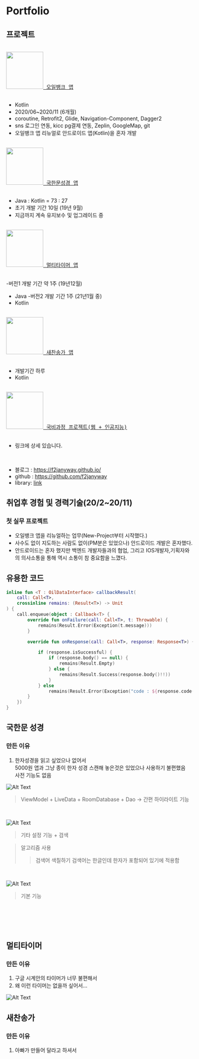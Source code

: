 # Portfolio

## 프로젝트

<pre>
<a href="https://play.google.com/store/apps/details?id=com.hyundaioilbank.android&hl=ko">
<img src="https://user-images.githubusercontent.com/55625423/106105029-a6fc5a00-6186-11eb-96ec-ab05c9881e5a.png" width="100"/>&nbsp오일뱅크 앱</a><br>
</pre>
- Kotlin
- 2020/06~2020/11 (6개월)
- coroutine, Retrofit2, Glide, Navigation-Component, Dagger2
- sns 로그인 연동, kicc pg결제 연동,  Zeplin, GoogleMap, git
- 오일뱅크 앱 리뉴얼로 안드로이드 앱(Kotlin)을 혼자 개발

<pre>
<a href="https://play.google.com/store/apps/details?id=com.box.bible&hl=ko">
<img src="https://user-images.githubusercontent.com/55625423/106109316-bbdbec00-618c-11eb-8597-c902ebc65135.png" width="100"/>&nbsp국한문성경 앱</a><br>
</pre>
- Java : Kotlin = 73 : 27
- 초기 개발 기간 10일 (19년 9월)
- 지금까지 계속 유지보수 및 업그레이드 중

<pre>
<a href="https://play.google.com/store/apps/details?id=com.box.firecast">
<img src="https://user-images.githubusercontent.com/55625423/106109559-08272c00-618d-11eb-8e73-561e76845eff.png" width="100"/>&nbsp멀티타이머 앱</a><br>
</pre>
-버전1 개발 기간 약 1주 (19년12월)
  - Java
-버전2 개발 기간 1주 (21년1월 중)
  - Kotlin
  
<pre>
<a href="https://play.google.com/store/apps/details?id=com.box.hymn&hl=ko">
<img src="https://user-images.githubusercontent.com/55625423/106109185-8fc06b00-618c-11eb-97e4-b917caeab559.png" width="100"/>&nbsp새찬송가 앱</a><br>
</pre>
- 개발기간 하루
- Kotlin

<pre>
<a href="https://github.com/yegyu/DotNet">
<img src="https://user-images.githubusercontent.com/55625423/106109942-723fd100-618d-11eb-9b28-7e94ff794e57.png" width="100" padding-left="10"/>&nbsp국비과정 프로젝트(웹 + 인공지능)</a><br>
</pre>
- 링크에 상세 있습니다.

<br>

- 블로그 : https://f2janyway.github.io/
- github : https://github.com/f2janyway<br>
- library: [link](https://github.com/f2janyway/custom_view)


## 취업후 경험 및 경력기술(20/2~20/11) 
 
### 첫 실무 프로젝트
- 오일뱅크 앱을 리뉴얼하는 업무(New-Project부터 시작했다.)
- 사수도 없이 지도하는 사람도 없이(PM분은 있었으나) 안드로이드 개발은 혼자했다.
- 안드로이드는 혼자 했지만 백엔드 개발자들과의 협업, 그리고 IOS개발자,기획자와의 의사소통을 통해 역시 소통이 참 중요함을 느꼈다.

## 유용한 코드
```kotlin
inline fun <T : OilDataInterface> callbackResult(
    call: Call<T>,
    crossinline remains: (Result<T>) -> Unit
) {
    call.enqueue(object : Callback<T> {
        override fun onFailure(call: Call<T>, t: Throwable) {
            remains(Result.Error(Exception(t.message)))
        }

        override fun onResponse(call: Call<T>, response: Response<T>) {

            if (response.isSuccessful) {
                if (response.body() == null) {
                    remains(Result.Empty)
                } else {
                    remains(Result.Success(response.body()!!))
                }
            } else
                remains(Result.Error(Exception("code : ${response.code()}")))
        }
    })
}
```
 
 ## 국한문 성경 
 
 ### 만든 이유
 1. 한자성경을 읽고 싶었으나 없어서<br>
 5000원 앱과 그냥 종이 한자 성경 스캔해 놓은것은 있었으나 사용하기 불편했음<br>
 사전 기능도 없음<br>
 
 ![Alt Text](https://github.com/yegyu/android_portfolio/blob/master/gif/b1_1.gif)
 <br>
 >ViewModel  + LiveData + RoomDatabase + Dao -> 간편 하이라이트 기능
 <br>

 ![Alt Text](https://github.com/yegyu/android_portfolio/blob/master/gif/b2.gif)
 <br>
 >기타 설정 기능 + 검색
 
 >알고리즘 사용
 >  > 검색어 색칠하기 
 >  > 검색어는 한글인데 한자가 포함되어 있기에 적용함
 <br>
 
 ![Alt Text](https://github.com/yegyu/android_portfolio/blob/master/gif/b3.gif)
 <br>
 >기본 기능
 
 <br>

<br><br>
## 멀티타이머
### 만든 이유
1. 구글 시계안의 타이머가 너무 불편해서
2. 왜 이런 타이머는 없을까 싶어서... 

![Alt Text](https://github.com/yegyu/android_portfolio/blob/master/gif/멀티타이머.gif)
 <br>

 
 ## 새찬송가

 ### 만든 이유
 1. 아빠가 만들어 달라고 하셔서
 

